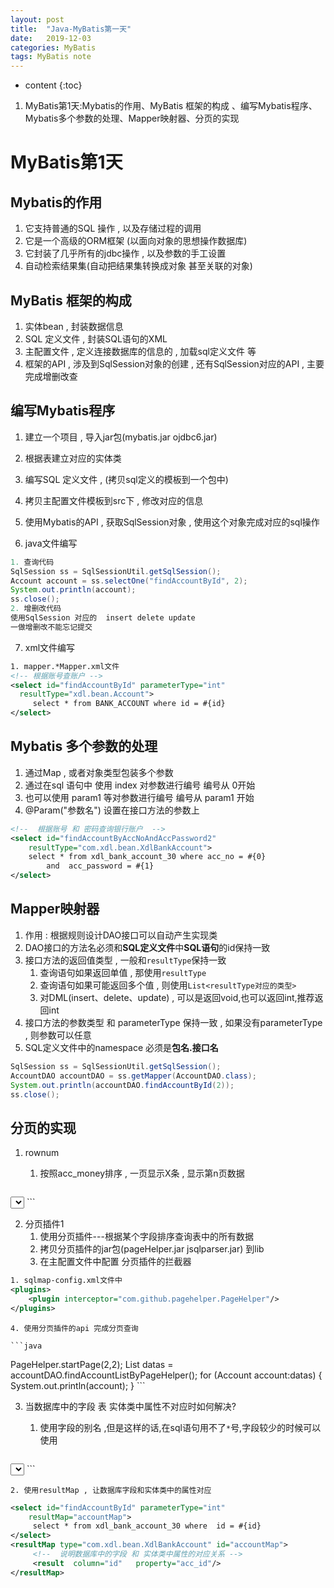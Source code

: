 ```yaml
---
layout: post
title:  "Java-MyBatis第一天"
date:   2019-12-03
categories: MyBatis
tags: MyBatis note
---
```


* content
{:toc}

1. MyBatis第1天:Mybatis的作用、MyBatis 框架的构成 、编写Mybatis程序、Mybatis多个参数的处理、Mapper映射器、分页的实现 










# MyBatis第1天
## Mybatis的作用 
1. 它支持普通的SQL 操作 , 以及存储过程的调用 
2. 它是一个高级的ORM框架 (以面向对象的思想操作数据库)
3. 它封装了几乎所有的jdbc操作 , 以及参数的手工设置 
4. 自动检索结果集(自动把结果集转换成对象 甚至关联的对象)  

## MyBatis 框架的构成 
1. 实体bean , 封装数据信息 
2. SQL 定义文件 , 封装SQL语句的XML
3. 主配置文件 , 定义连接数据库的信息的 , 加载sql定义文件 等
4. 框架的API , 涉及到SqlSession对象的创建 , 还有SqlSession对应的API , 主要完成增删改查

## 编写Mybatis程序 
1. 建立一个项目 , 导入jar包(mybatis.jar ojdbc6.jar) 
2. 根据表建立对应的实体类  
3. 编写SQL 定义文件 , (拷贝sql定义的模板到一个包中)
4. 拷贝主配置文件模板到src下 , 修改对应的信息 
5. 使用Mybatis的API , 获取SqlSession对象 , 使用这个对象完成对应的sql操作

6. java文件编写

```java
1. 查询代码
SqlSession ss = SqlSessionUtil.getSqlSession();
Account account = ss.selectOne("findAccountById", 2);
System.out.println(account);
ss.close();
2. 增删改代码
使用SqlSession 对应的  insert delete update 
一做增删改不能忘记提交 
```

7. xml文件编写

```xml
1. mapper.*Mapper.xml文件
<!-- 根据账号查账户 -->    
<select id="findAccountById" parameterType="int" 
  resultType="xdl.bean.Account">
     select * from BANK_ACCOUNT where id = #{id}
</select>
```

## Mybatis 多个参数的处理 
1. 通过Map , 或者对象类型包装多个参数 
2. 通过在sql 语句中 使用 index 对参数进行编号  编号从 0开始 
3. 也可以使用 param1  等对参数进行编号 编号从 param1 开始  
4. @Param("参数名") 设置在接口方法的参数上

```xml
<!--  根据账号 和 密码查询银行账户  -->
<select id="findAccountByAccNoAndAccPassword2" 
    resultType="com.xdl.bean.XdlBankAccount">
    select * from xdl_bank_account_30 where acc_no = #{0} 
        and  acc_password = #{1}    
</select>
```

## Mapper映射器
1. 作用 : 根据规则设计DAO接口可以自动产生实现类 
2. DAO接口的方法名必须和**SQL定义文件**中**SQL语句**的id保持一致 
3. 接口方法的返回值类型 , 一般和`resultType`保持一致
    1. 查询语句如果返回单值 , 那使用`resultType` 
    2. 查询语句如果可能返回多个值 , 则使用`List<resultType对应的类型>`
    3. 对DML(insert、delete、update) , 可以是返回void,也可以返回int,推荐返回int
4. 接口方法的参数类型 和 parameterType 保持一致 , 如果没有parameterType , 则参数可以任意 
5. SQL定义文件中的namespace 必须是**包名.接口名**    

```java
SqlSession ss = SqlSessionUtil.getSqlSession();
AccountDAO accountDAO = ss.getMapper(AccountDAO.class);
System.out.println(accountDAO.findAccountById(2));
ss.close();
```

## 分页的实现 
1. rownum
    1. 按照acc_money排序 , 一页显示X条 , 显示第n页数据

    ```xml
<select id="findAccountListByPageInfo"
    resultType="xdl.bean.Account">
    select * from (
        select rownum r,t.* from
            (select * from BANK_ACCOUNT order by ACC_MONEY) t
        where rownum &lt; #{pageSize}*#{pageNumber}+1)
    where r > #{pageSize}*(#{pageNumber}-1)
</select>
    ```

2. 分页插件1
    1. 使用分页插件---根据某个字段排序查询表中的所有数据
    2. 拷贝分页插件的jar包(pageHelper.jar  jsqlparser.jar) 到lib  
    3. 在主配置文件中配置 分页插件的拦截器  
```xml
1. sqlmap-config.xml文件中
<plugins>
    <plugin interceptor="com.github.pagehelper.PageHelper"/>
</plugins>
``` 
    4. 使用分页插件的api 完成分页查询 

    ```java
PageHelper.startPage(2,2);
List<Account> datas = accountDAO.findAccountListByPageHelper();
for (Account account:datas) {
    System.out.println(account);
}
    ```  

3. 当数据库中的字段 表 实体类中属性不对应时如何解决?
    1. 使用字段的别名 ,但是这样的话,在sql语句用不了`*`号,字段较少的时候可以使用

    ```xml
<select id="findAccountById" parameterType="int" 
      resultType="com.xdl.bean.XdlBankAccount">
     select id acc_id,acc_no,acc_password,acc_money
        from bank_account where  id = #{id}
</select>
    ```
    
    2. 使用resultMap , 让数据库字段和实体类中的属性对应

```xml
<select id="findAccountById" parameterType="int" 
    resultMap="accountMap">
     select * from xdl_bank_account_30 where  id = #{id}
</select>
<resultMap type="com.xdl.bean.XdlBankAccount" id="accountMap">
     <!--  说明数据库中的字段 和 实体类中属性的对应关系 -->
     <result  column="id"   property="acc_id"/>
</resultMap>
```  





